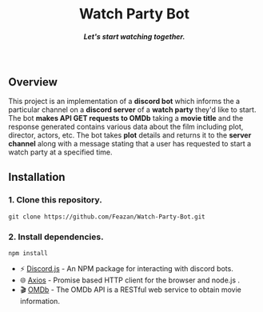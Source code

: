 <h1 align=center>Watch Party Bot</h1>
<h5 align=center>Let's start watching together.</h5>
<br>

## Overview

This project is an implementation of a **discord bot** which informs the a particular channel on a **discord server** of a **watch party** they'd like to start. The bot **makes API GET requests to OMDb** taking a **movie title** and the response generated contains various data about the film including plot, director, actors, etc. The bot takes **plot** details and returns it to the **server channel** along with a message stating that a user has requested to start a watch party at a specified time.

## Installation

### 1. Clone this repository.

```
git clone https://github.com/Feazan/Watch-Party-Bot.git
```

### 2. Install dependencies.

```
npm install
```

- :zap: [Discord.js](https://www.npmjs.com/package/discord.js?source=post_page-----7b5fe27cb6fa----------------------) - An NPM package for interacting with discord bots.
- :globe_with_meridians: [Axios](https://www.npmjs.com/package/axios) - Promise based HTTP client for the browser and node.js .
- 🎬 [OMDb](http://www.omdbapi.com/) - The OMDb API is a RESTful web service to obtain movie information.
